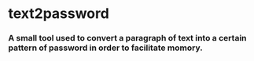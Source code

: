 # text2password

### A small tool used to convert a paragraph of text into a certain pattern of password in order to facilitate momory.